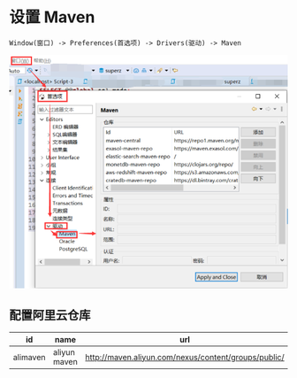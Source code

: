 <!--
 * @Github       : https://github.com/superzhc/BigData-A-Question
 * @Author       : SUPERZHC
 * @CreateDate   : 2020-12-16 13:54:32
 * @LastEditTime : 2020-12-16 14:02:21
 * @Copyright 2020 SUPERZHC
-->
# 设置 Maven

`Window(窗口) -> Preferences(首选项) -> Drivers(驱动) -> Maven`

![](images/vscode-paste-image-20201216131207.png)

## 配置阿里云仓库

| id       | name         | url                                                    |
| -------- | ------------ | ------------------------------------------------------ |
| alimaven | aliyun maven | <http://maven.aliyun.com/nexus/content/groups/public/> |
